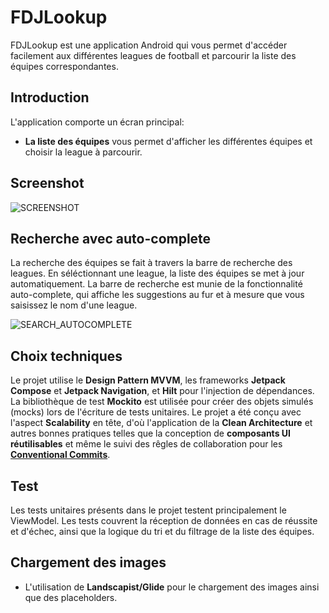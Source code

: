 # FDJLookup
 
FDJLookup est une application Android qui vous permet d'accéder facilement aux différentes leagues de football et parcourir la liste des équipes correspondantes.

## Introduction
L'application comporte un écran principal:
- **La liste des équipes** vous permet d'afficher les différentes équipes et choisir la league à parcourir.

## Screenshot
![SCREENSHOT](../main/.github/screenshot.png?raw=true)

## Recherche avec auto-complete
La recherche des équipes se fait à travers la barre de recherche des leagues. En séléctionnant une league, la liste des équipes se met à jour automatiquement.
La barre de recherche est munie de la fonctionnalité auto-complete, qui affiche les suggestions au fur et à mesure que vous saisissez le nom d'une league.

![SEARCH_AUTOCOMPLETE](../main/.github/searchbar.gif)

## Choix techniques
Le projet utilise le **Design Pattern MVVM**, les frameworks **Jetpack Compose** et **Jetpack Navigation**, et **Hilt** pour l'injection de dépendances.
La bibliothèque de test **Mockito** est utilisée pour créer des objets simulés (mocks) lors de l'écriture de tests unitaires.
Le projet a été conçu avec l'aspect **Scalability** en tête, d'où l'application de la **Clean Architecture** et autres bonnes pratiques telles que la conception de **composants UI réutilisables** et même le suivi des rêgles de collaboration pour les [**Conventional Commits**](https://www.conventionalcommits.org/).

## Test
Les tests unitaires présents dans le projet testent principalement le ViewModel.
Les tests couvrent la réception de données en cas de réussite et d'échec, ainsi que la logique du tri et du filtrage de la liste des équipes.

## Chargement des images
- L'utilisation de **Landscapist/Glide** pour le chargement des images ainsi que des placeholders.